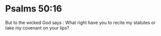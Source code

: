 # Psalms 50:16

But to the wicked God says : What right have you to recite my statutes or take my covenant on your lips?
